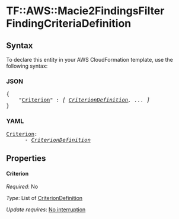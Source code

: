 # TF::AWS::Macie2FindingsFilter FindingCriteriaDefinition

## Syntax

To declare this entity in your AWS CloudFormation template, use the following syntax:

### JSON

<pre>
{
    "<a href="#criterion" title="Criterion">Criterion</a>" : <i>[ <a href="criteriondefinition.md">CriterionDefinition</a>, ... ]</i>
}
</pre>

### YAML

<pre>
<a href="#criterion" title="Criterion">Criterion</a>: <i>
      - <a href="criteriondefinition.md">CriterionDefinition</a></i>
</pre>

## Properties

#### Criterion

_Required_: No

_Type_: List of <a href="criteriondefinition.md">CriterionDefinition</a>

_Update requires_: [No interruption](https://docs.aws.amazon.com/AWSCloudFormation/latest/UserGuide/using-cfn-updating-stacks-update-behaviors.html#update-no-interrupt)

